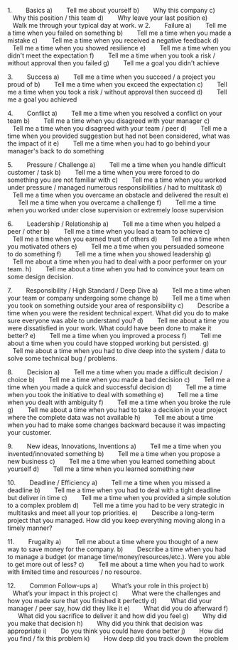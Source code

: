 1.        Basics
a)        Tell me about yourself
b)        Why this company
c)        Why this position / this team
d)        Why leave your last position
e)        Walk me through your typical day at work.
w
2.        Failure
a)        Tell me a time when you failed on something
b)        Tell me a time when you made a mistake
c)        Tell me a time when you received a negative feedback
d)        Tell me a time when you showed resilience
e)        Tell me a time when you didn't meet the expectation
f)        Tell me a time when you took a risk / without approval then you failed
g)        Tell me a goal you didn't achieve

3.        Success
a)        Tell me a time when you succeed / a project you proud of
b)        Tell me a time when you exceed the expectation
c)        Tell me a time when you took a risk / without approval then succeed
d)        Tell me a goal you achieved

4.        Conflict
a)        Tell me a time when you resolved a conflict on your team
b)        Tell me a time when you disagreed with your manager
c)        Tell me a time when you disagreed with your team / peer
d)        Tell me a time when you provided suggestion but had not been considered, what was the impact of it
e)        Tell me a time when you had to go behind your manager's back to do something

5.        Pressure / Challenge
a)        Tell me a time when you handle difficult customer / task
b)        Tell me a time when you were forced to do something you are not familiar with
c)        Tell me a time when you worked under pressure / managed numerous responsibilities / had to multitask
d)        Tell me a time when you overcame an obstacle and delivered the result
e)        Tell me a time when you overcame a challenge
f)        Tell me a time when you worked under close supervision or extremely loose supervision

6.        Leadership / Relationship
a)        Tell me a time when you helped a peer / other
b)        Tell me a time when you lead a team to achieve
c)        Tell me a time when you earned trust of others
d)        Tell me a time when you motivated others
e)        Tell me a time when you persuaded someone to do something
f)        Tell me a time when you showed leadership
g)        Tell me about a time when you had to deal with a poor performer on your team.
h)        Tell me about a time when you had to convince your team on some design decision.

7.        Responsibility / High Standard / Deep Dive
a)        Tell me a time when your team or company undergoing some change
b)        Tell me a time when you took on something outside your area of responsibility
c)        Describe a time when you were the resident technical expert. What did you do to make sure everyone was able to understand you?
d)        Tell me about a time you were dissatisfied in your work. What could have been done to make it better?
e)        Tell me a time when you improved a process
f)        Tell me about a time when you could have stopped working but persisted.
g)        Tell me about a time when you had to dive deep into the system / data to solve some technical bug / problems.

8.        Decision
a)        Tell me a time when you made a difficult decision / choice
b)        Tell me a time when you made a bad decision
c)        Tell me a time when you made a quick and successful decision
d)        Tell me a time when you took the initiative to deal with something
e)        Tell me a time when you dealt with ambiguity
f)        Tell me a time when you broke the rule
g)        Tell me about a time when you had to take a decision in your project where the complete data was not available
h)        Tell me about a time when you had to make some changes backward because it was impacting your customer.

9.        New ideas, Innovations, Inventions
a)        Tell me a time when you invented/innovated something
b)        Tell me a time when you propose a new business
c)        Tell me a time when you learned something about yourself
d)        Tell me a time when you learned something new

10.        Deadline / Efficiency
a)        Tell me a time when you missed a deadline
b)        Tell me a time when you had to deal with a tight deadline but deliver in time
c)        Tell me a time when you provided a simple solution to a complex problem
d)        Tell me a time you had to be very strategic in multitasks and meet all your top priorities.
e)        Describe a long-term project that you managed. How did you keep everything moving along in a timely manner?

11.        Frugality
a)        Tell me about a time where you thought of a new way to save money for the company.
b)        Describe a time when you had to manage a budget (or manage time/money/resources/etc.). Were you able to get more out of less?
c)        Tell me about a time when you had to work with limited time and resources / no resource.

12.        Common Follow-ups
a)        What’s your role in this project
b)        What’s your impact in this project
c)        What were the challenges and how you made sure that you finished it perfectly
d)        What did your manager / peer say, how did they like it
e)        What did you do afterward
f)        What did you sacrifice to deliver it and how did you feel
g)        Why did you make that decision
h)        Why did you think that decision was appropriate
i)        Do you think you could have done better
j)        How did you find / fix this problem
k)        How deep did you track down the problem
